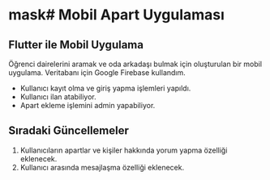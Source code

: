 # mask# Mobil Apart Uygulaması
## Flutter ile Mobil Uygulama
Öğrenci dairelerini aramak ve oda arkadaşı bulmak için oluşturulan bir mobil uygulama. Veritabanı için Google Firebase kullandım.

- Kullanıcı kayıt olma ve giriş yapma işlemleri yapıldı. 
- Kullanıcı ilan atabiliyor. 
- Apart ekleme işlemini admin yapabiliyor. 
## Sıradaki Güncellemeler
1. Kullanıcıların apartlar ve kişiler hakkında yorum yapma özelliği eklenecek.
2. Kullanıcı arasında mesajlaşma özelliği eklenecek. 
